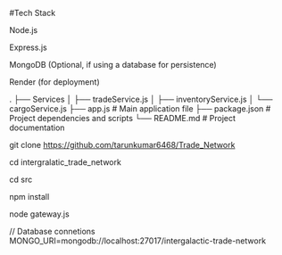 #Tech Stack


Node.js


Express.js


MongoDB (Optional, if using a database for persistence)


Render (for deployment)



.
├── Services
│   ├── tradeService.js
│   ├── inventoryService.js
│   └── cargoService.js
├── app.js               # Main application file
├── package.json         # Project dependencies and scripts
└── README.md            # Project documentation




git clone https://github.com/tarunkumar6468/Trade_Network




cd intergralatic_trade_network



cd src


npm install



node gateway.js

// Database connetions
MONGO_URI=mongodb://localhost:27017/intergalactic-trade-network


